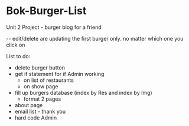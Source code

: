 # Bok-Burger-List
Unit 2 Project - burger blog for a friend

-- edit/delete are updating the first burger only. no matter which one you click on

List to do:
- delete burger button
- get if statement for if Admin working
    - on list of restaurants
    - on show page
- fill up burgers database (index by Res and index by Img)
  - format 2 pages
- about page
- email list - thank you
- hard code Admin
